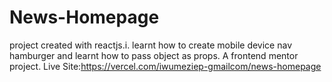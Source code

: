 # News-Homepage
project created with reactjs.i. learnt how to create mobile device nav hamburger and learnt how to pass object as props.
A frontend mentor project.
  Live Site:https://vercel.com/iwumeziep-gmailcom/news-homepage

